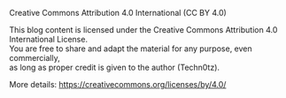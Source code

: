 Creative Commons Attribution 4.0 International (CC BY 4.0)

This blog content is licensed under the Creative Commons Attribution 4.0 International License.  
You are free to share and adapt the material for any purpose, even commercially,  
as long as proper credit is given to the author (Techn0tz).

More details: https://creativecommons.org/licenses/by/4.0/